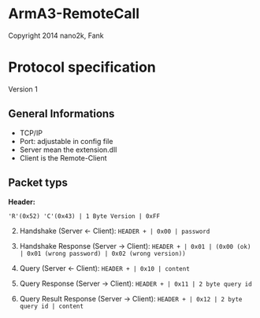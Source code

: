ArmA3-RemoteCall
================

Copyright 2014 nano2k, Fank


# Protocol specification
Version 1

General Informations
--------------------------

- TCP/IP
- Port: adjustable in config file
- Server mean the extension.dll
- Client is the Remote-Client


Packet typs
--------------------------

**Header:**

`'R'(0x52) 'C'(0x43) | 1 Byte Version | 0xFF`

2. Handshake (Server <- Client):
`HEADER + | 0x00 | password`

3. Handshake Response (Server -> Client):
`HEADER + | 0x01 | (0x00 (ok) | 0x01 (wrong password) | 0x02 (wrong version))`

4. Query (Server <- Client):
`HEADER + | 0x10 | content`

5. Query Response (Server -> Client):
`HEADER + | 0x11 | 2 byte query id`

6. Query Result Response (Server -> Client):
`HEADER + | 0x12 | 2 byte query id | content`
